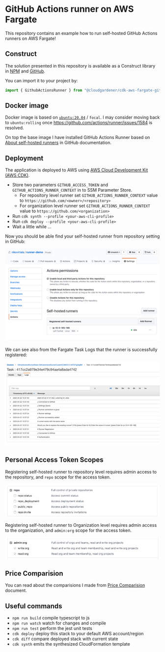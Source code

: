 # GitHub Actions runner on AWS Fargate

This repository contains an example how to run self-hosted GitHub Actions runners on AWS Fargate!

## Construct

The solution presented in this repository is available as a Construct library in [NPM](https://www.npmjs.com/package/@cloudgardener/cdk-aws-fargate-github-actions-runner) and [GitHub](https://github.com/cloudgardener/cdk-aws-fargate-github-actions-runner).

You can import it to your project by:

```ts
import { GithubActionsRunner } from "@cloudgardener/cdk-aws-fargate-github-actions-runner";
```

## Docker image

Docker image is based on [`ubuntu:20.04`](https://hub.docker.com/_/ubuntu) / `focal`. I may consider moving back to `ubuntu:rolling` once https://github.com/actions/runner/issues/1584 is resolved.

On top the base image I have installed GitHub Actions Runner based on [About self-hosted runners](https://help.github.com/en/actions/hosting-your-own-runners/about-self-hosted-runners) in GitHub documentation.

## Deployment

The application is deployed to AWS using [AWS Cloud Development Kit (AWS CDK)](https://docs.aws.amazon.com/cdk/latest/guide/home.html).

- Store two parameters `GITHUB_ACCESS_TOKEN` and `GITHUB_ACTIONS_RUNNER_CONTEXT` in to SSM Parameter Store.
  - For repository level runner set `GITHUB_ACTIONS_RUNNER_CONTEXT` value to `https://github.com/<owner>/<repository>`
  - For organization level runner set `GITHUB_ACTIONS_RUNNER_CONTEXT` value to `https://github.com/<organization>`
- Run `cdk synth --profile <your-aws-cli-profile>`
- Run `cdk deploy --profile <your-aws-cli-profile>`
- Wait a little while ...

Now you should be able find your self-hosted runner from repository setting in GitHub:

![](./self-hosted-runner-in-actions-settings.png "Self-hosted runner in GitHub Actions Settings")

We can see also from the Fargate Task Logs that the runner is successfully registered:

![](./fargate-task-logs-in-aws-console.png "Fargate Task Logs in AWS Console")

## Personal Access Token Scopes

Registering self-hosted runner to repository level requires admin access to the repository, and `repo` scope for the access token.

![](./access-token-repo.png "Settings >>> Developer settings >>> Personal access tokens")

Registering self-hosted runner to Organization level requires admin access to the organization, and `admin:org` scope for the access token.

![](./access-token-admin-org.png "Settings >>> Developer settings >>> Personal access tokens")

## Price Comparision

You can read about the comparisions I made from [Price Comparision](docs/price-comparision.md) document.

## Useful commands

- `npm run build` compile typescript to js
- `npm run watch` watch for changes and compile
- `npm run test` perform the jest unit tests
- `cdk deploy` deploy this stack to your default AWS account/region
- `cdk diff` compare deployed stack with current state
- `cdk synth` emits the synthesized CloudFormation template
